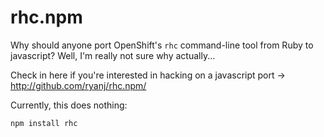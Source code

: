 # rhc.npm

Why should anyone port OpenShift's `rhc` command-line tool from Ruby to javascript?  Well, I'm really not sure why actually...

Check in here if you're interested in hacking on a javascript port -> http://github.com/ryanj/rhc.npm/

Currently, this does nothing:

    npm install rhc
